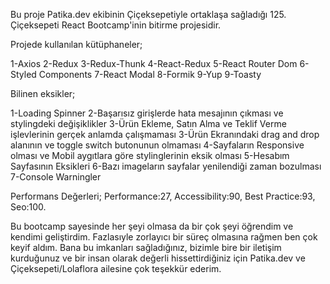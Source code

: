 Bu proje Patika.dev ekibinin Çiçeksepetiyle ortaklaşa sağladığı 125. Çiçeksepeti React Bootcamp'inin bitirme projesidir.

Projede kullanılan kütüphaneler;

1-Axios
2-Redux
3-Redux-Thunk
4-React-Redux
5-React Router Dom
6-Styled Components
7-React Modal
8-Formik
9-Yup
9-Toasty

Bilinen eksikler;

1-Loading Spinner
2-Başarısız girişlerde hata mesajının çıkması ve stylingdeki değişiklikler
3-Ürün Ekleme, Satın Alma ve Teklif Verme işlevlerinin gerçek anlamda çalışmaması
3-Ürün Ekranındaki drag and drop alanının ve toggle switch butonunun olmaması
4-Sayfaların Responsive olması ve Mobil aygıtlara göre stylinglerinin eksik olması
5-Hesabım Sayfasının Eksikleri
6-Bazı imageların sayfalar yenilendiği zaman bozulması
7-Console Warningler

Performans Değerleri;
Performance:27,
Accessibility:90,
Best Practice:93,
Seo:100.

Bu bootcamp sayesinde her şeyi olmasa da bir çok şeyi öğrendim ve kendimi geliştirdim. Fazlasıyle zorlayıcı bir süreç olmasına rağmen ben çok keyif aldım. Bana bu imkanları sağladığınız, bizimle bire bir iletişim kurduğunuz ve bir insan olarak değerli hissettirdiğiniz için Patika.dev ve Çiçeksepeti/Lolaflora ailesine çok teşekkür ederim.
